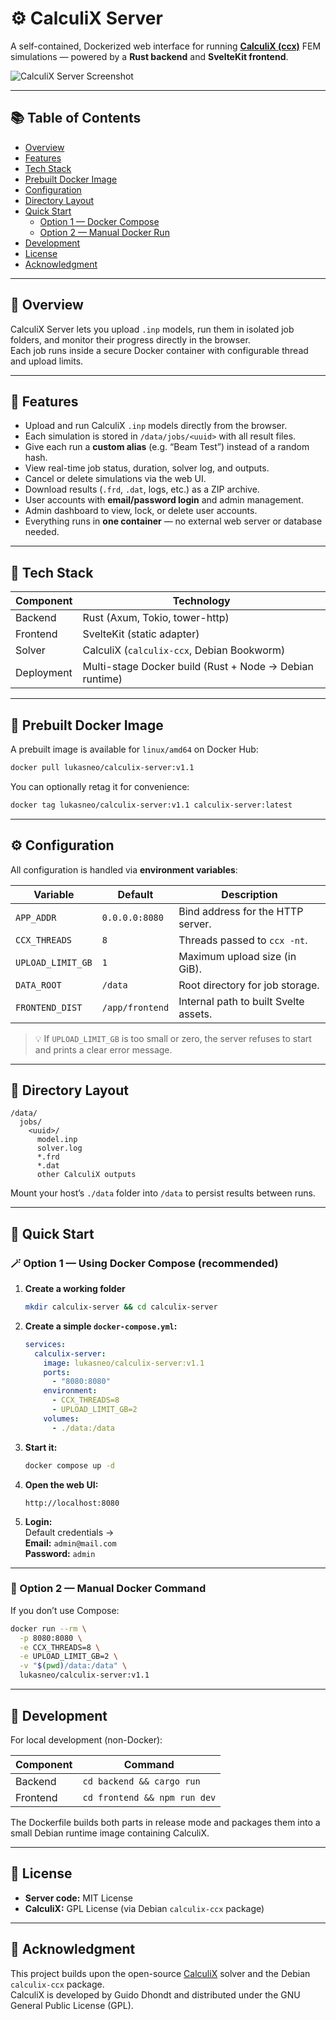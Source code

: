 # ⚙️ CalculiX Server

A self-contained, Dockerized web interface for running [**CalculiX (ccx)**](https://www.calculix.de) FEM simulations — powered by a **Rust backend** and **SvelteKit frontend**.

![CalculiX Server Screenshot](./interface.jpeg)

---

## 📚 Table of Contents
- [Overview](#-overview)
- [Features](#-features)
- [Tech Stack](#-tech-stack)
- [Prebuilt Docker Image](#-prebuilt-docker-image)
- [Configuration](#️-configuration)
- [Directory Layout](#-directory-layout)
- [Quick Start](#-quick-start)
  - [Option 1 — Docker Compose](#-option-1--using-docker-compose-recommended)
  - [Option 2 — Manual Docker Run](#-option-2--manual-docker-command)
- [Development](#-development)
- [License](#-license)
- [Acknowledgment](#-acknowledgment)

---

## 🧩 Overview

CalculiX Server lets you upload `.inp` models, run them in isolated job folders, and monitor their progress directly in the browser.  
Each job runs inside a secure Docker container with configurable thread and upload limits.  

---

## 🚀 Features

- Upload and run CalculiX `.inp` models directly from the browser.  
- Each simulation is stored in `/data/jobs/<uuid>` with all result files.  
- Give each run a **custom alias** (e.g. “Beam Test”) instead of a random hash.  
- View real-time job status, duration, solver log, and outputs.  
- Cancel or delete simulations via the web UI.  
- Download results (`.frd`, `.dat`, logs, etc.) as a ZIP archive.  
- User accounts with **email/password login** and admin management.  
- Admin dashboard to view, lock, or delete user accounts.  
- Everything runs in **one container** — no external web server or database needed.  

---

## 🧠 Tech Stack

| Component | Technology |
|------------|-------------|
| Backend | Rust (Axum, Tokio, tower-http) |
| Frontend | SvelteKit (static adapter) |
| Solver | CalculiX (`calculix-ccx`, Debian Bookworm) |
| Deployment | Multi-stage Docker build (Rust + Node → Debian runtime) |

---

## 🐳 Prebuilt Docker Image

A prebuilt image is available for `linux/amd64` on Docker Hub:

```bash
docker pull lukasneo/calculix-server:v1.1
```

You can optionally retag it for convenience:

```bash
docker tag lukasneo/calculix-server:v1.1 calculix-server:latest
```

---

## ⚙️ Configuration

All configuration is handled via **environment variables**:

| Variable | Default | Description |
|-----------|----------|-------------|
| `APP_ADDR` | `0.0.0.0:8080` | Bind address for the HTTP server. |
| `CCX_THREADS` | `8` | Threads passed to `ccx -nt`. |
| `UPLOAD_LIMIT_GB` | `1` | Maximum upload size (in GiB). |
| `DATA_ROOT` | `/data` | Root directory for job storage. |
| `FRONTEND_DIST` | `/app/frontend` | Internal path to built Svelte assets. |

> 💡 If `UPLOAD_LIMIT_GB` is too small or zero, the server refuses to start and prints a clear error message.

---

## 📂 Directory Layout

```
/data/
  jobs/
    <uuid>/
      model.inp
      solver.log
      *.frd
      *.dat
      other CalculiX outputs
```

Mount your host’s `./data` folder into `/data` to persist results between runs.

---

## 🧭 Quick Start

### 🪄 Option 1 — Using Docker Compose (recommended)

1. **Create a working folder**
   ```bash
   mkdir calculix-server && cd calculix-server
   ```

2. **Create a simple `docker-compose.yml`:**
   ```yaml
   services:
     calculix-server:
       image: lukasneo/calculix-server:v1.1
       ports:
         - "8080:8080"
       environment:
         - CCX_THREADS=8
         - UPLOAD_LIMIT_GB=2
       volumes:
         - ./data:/data
   ```

3. **Start it:**
   ```bash
   docker compose up -d
   ```

4. **Open the web UI:**
   ```
   http://localhost:8080
   ```

5. **Login:**  
   Default credentials →  
   **Email:** `admin@mail.com`  
   **Password:** `admin`

---

### 🧩 Option 2 — Manual Docker Command

If you don’t use Compose:

```bash
docker run --rm \
  -p 8080:8080 \
  -e CCX_THREADS=8 \
  -e UPLOAD_LIMIT_GB=2 \
  -v "$(pwd)/data:/data" \
  lukasneo/calculix-server:v1.1
```

---

## 🧱 Development

For local development (non-Docker):

| Component | Command |
|------------|----------|
| Backend | `cd backend && cargo run` |
| Frontend | `cd frontend && npm run dev` |

The Dockerfile builds both parts in release mode and packages them into a small Debian runtime image containing CalculiX.

---

## 📜 License

- **Server code:** MIT License  
- **CalculiX:** GPL License (via Debian `calculix-ccx` package)

---

## 🫶 Acknowledgment

This project builds upon the open-source [CalculiX](https://www.calculix.de) solver and the Debian `calculix-ccx` package.  
CalculiX is developed by Guido Dhondt and distributed under the GNU General Public License (GPL).